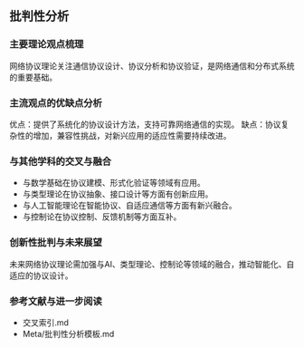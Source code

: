 ## 批判性分析

### 主要理论观点梳理
网络协议理论关注通信协议设计、协议分析和协议验证，是网络通信和分布式系统的重要基础。

### 主流观点的优缺点分析
优点：提供了系统化的协议设计方法，支持可靠网络通信的实现。
缺点：协议复杂性的增加，兼容性挑战，对新兴应用的适应性需要持续改进。

### 与其他学科的交叉与融合
- 与数学基础在协议建模、形式化验证等领域有应用。
- 与类型理论在协议抽象、接口设计等方面有创新应用。
- 与人工智能理论在智能协议、自适应通信等方面有新兴融合。
- 与控制论在协议控制、反馈机制等方面互补。

### 创新性批判与未来展望
未来网络协议理论需加强与AI、类型理论、控制论等领域的融合，推动智能化、自适应的协议设计。

### 参考文献与进一步阅读
- 交叉索引.md
- Meta/批判性分析模板.md 